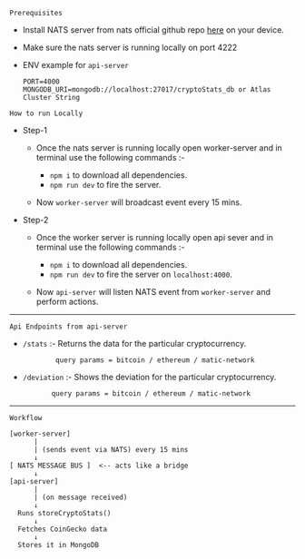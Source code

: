 
`Prerequisites`

- Install NATS server from nats official github repo [here](https://github.com/nats-io/nats-server/releases/tag/v2.11.3) on your device.

- Make sure the nats server is running locally on port 4222

- ENV example for `api-server`
    ```
    PORT=4000
    MONGODB_URI=mongodb://localhost:27017/cryptoStats_db or Atlas Cluster String
    ```

`How to run Locally`

- Step-1

  - Once the nats server is running locally open worker-server and in terminal use the following commands :-

    - `npm i` to download all dependencies.
    - `npm run dev` to fire the server.

  - Now `worker-server` will broadcast event every 15 mins.

- Step-2

  - Once the worker server is running locally open api sever and in terminal use the following commands :-

    - `npm i` to download all dependencies.
    - `npm run dev` to fire the server on `localhost:4000`.

  - Now `api-server` will listen NATS event from `worker-server` and perform actions.

---

`Api Endpoints from api-server`

- `/stats` :- Returns the data for the particular cryptocurrency.

              query params = bitcoin / ethereum / matic-network

- `/deviation` :- Shows the deviation for the particular cryptocurrency.

             query params = bitcoin / ethereum / matic-network

---

`Workflow`

```
[worker-server]
      |
      | (sends event via NATS) every 15 mins
      ↓
[ NATS MESSAGE BUS ]  <-- acts like a bridge
      ↓
[api-server]
      |
      | (on message received)
      ↓
  Runs storeCryptoStats()
      ↓
  Fetches CoinGecko data
      ↓
  Stores it in MongoDB
```
